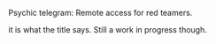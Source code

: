 Psychic telegram: Remote access for red teamers.

it is what the title says. Still a work in progress though.